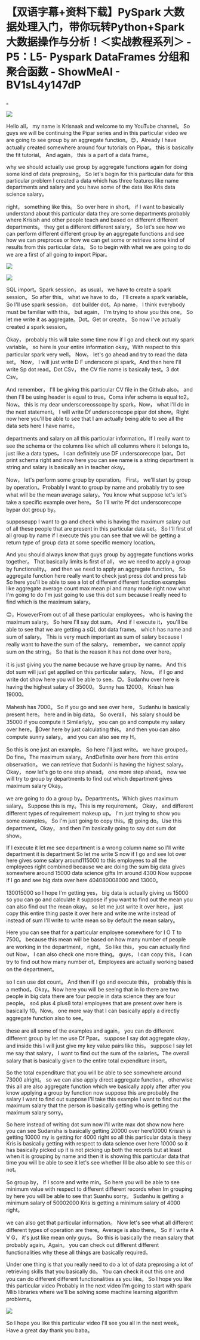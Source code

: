 # 【双语字幕+资料下载】PySpark 大数据处理入门，带你玩转Python+Spark大数据操作与分析！＜实战教程系列＞ - P5：L5- Pyspark DataFrames 分组和聚合函数 - ShowMeAI - BV1sL4y147dP

。

![](img/1babe07f0737b77a8ca240e4a3c70599_1.png)

Hello all， my name is Krisnaak and welcome to my YouTube channel。 So guys we will be continuing the Pipar series and in this particular video we are going to see group by an aggregate function。😊，Already I have actually created somewhere around four tutorials on Pipar。 this is basically the fit tutorial。 And again， this is a part of a data frame。

 why we should actually use group by aggregate functions again for doing some kind of data preprosing。 So let's begin for this particular data for this particular problem I created a data which has three features like name departments and salary and you have some of the data like Kris data science salary。

 right， something like this。 So over here in short。 if I want to basically understand about this particular data they are some departments probably where Krisish and other people teach and based on different different departments。 they get a different different salary， So let's see how we can perform different different group by an aggregate functions and see how we can preproces or how we can get some or retrieve some kind of results from this particular data。 So to begin with what we are going to do we are a first of all going to import Pipar。



![](img/1babe07f0737b77a8ca240e4a3c70599_3.png)

![](img/1babe07f0737b77a8ca240e4a3c70599_4.png)

SQL import。Spark session， as usual， we have to create a spark session。 So after this。 what we have to do， I'll create a spark variable。 So I'll use spark session， dot builder dot。Ap name， I think everybody must be familiar with this。 but again， I'm trying to show you this one。 So let me write it as aggregate。Dot。Get or create。 So now I've actually created a spark session。

Okay， probably this will take some time now if I go and check out my spark variable。 so here is your entire information okay。With respect to this particular spark very well。 Now。 let's go ahead and try to read the data set。 Now， I will just write D F underscore pi spark。And then here I'll write Sp dot read。Dot CSv， the CV file name is basically test。3 dot Csv。

 And remember， I'll be giving this particular CV file in the Github also。 and then I'll be using header is equal to true。Coma infer schema is equal to2。Now。 this is my dear underscoreosscope by spark。Now， what I'll do in the next statement。 I will write Df underscorecope pipar dot show。Right now here you'll be able to see that I am actually being able to see all the data sets here I have name。

 departments and salary on all this particular information。If I really want to see the schema or the columns like which all columns where it belongs to。 just like a data types， I can definitely use DF underscorecope Ipar。Dot print schema right and now here you can see name is a string department is string and salary is basically an in teacher okay。

Now， let's perform some group by operation。 First， we'll start by group by operation。Probably I want to group by name and probably try to see what will be the mean average salary。You know what suppose let's let's take a specific example over here。 So I'll write Pf dot underscorecope bypar dot group by。

 supposeupp I want to go and check who is having the maximum salary out of all these people that are present in this particular data set。 So I'll first of all group by name if I execute this you can see that we will be getting a return type of group data at some specific memory location。

And you should always know that guys group by aggregate functions works together。 That basically limits is first of all， we we need to apply a group by functionality。 and then we need to apply an aggregate function。 So aggregate function here really want to check just press dot and press tab So here you'll be able to see a lot of different different function examples like aggregate average count max mean pi and many mode right now what I'm going to do I'm just going to use this dot sum because I really need to find which is the maximum salary。

😊，HoweverFrom out of all these particular employees， who is having the maximum salary。 So here I'll say dot sum。 And if I execute it， you'll be able to see that we are getting a sQL dot data frame。 which has name and sum of salary。 This is very much important as sum of salary because I really want to have the sum of the salary。 remember， we cannot apply sum on the string。 So that is the reason it has not done over here。

 it is just giving you the name because we have group by name。 And this dot sum will just get applied on this particular salary。 Now。 if I go and write dot show here you will be able to see。😊。Sudanhu over here is having the highest salary of 35000。 Sunny has 12000。 Krissh has 19000。

 Mahesh has 7000。 So if you go and see over here， Sudanhu is basically present here。 here and in big data。 So overall， his salary should be 35000 if you compute it Similarlyly。 you can go and compute my salary over here。🤧Over here by just calculating this。 and then you can also compute sunny salary。 and you can also see my H。

 So this is one just an example。 So here I'll just write。 we have grouped。Do fine。The maximum salary。AndDefinite over here from this entire observation。 we can retrieve that Sudanhi is having the highest salary。 Okay， now let's go to one step ahead。 one more step ahead。 now we will try to group by departments to find out which department gives maximum salary Okay。

 we are going to do a group by。Departments。Which gives maximum salary。 Suppose this is my。This is my requirement。 Okay， and different different types of requirement makeup up。 I'm just trying to show you some examples。 So I'm just going to copy this。南 going do。Use this department。Okay， and then I'm basically going to say dot sum dot show。

 If I execute it let me see department is a wrong column name so I'll write department it is department So let me write S now if I go and see Iot over here gives some salary around115000 to this employees to all the employees right combined because we are doing the sum big data gives somewhere around 15000 data science gifts Im around 4300 Now suppose if I go and see big data over here 404080008000 and 13000。

130015000 so I hope I'm getting yes， big data is actually giving us 15000 so you can go and calculate it suppose if you want to find out the mean you can also find out the mean okay。 so let me just write it over here， just copy this entire thing paste it over here and write me write instead of instead of sum I'll write to write mean so by default the mean salary。

Here you can see that for a particular employee somewhere for I O T to 7500。 because this mean will be based on how many number of people are working in the department， right。 So like this， you can actually find out Now， I can also check one more thing。 guys， I can copy this。 I can try to find out how many number of。Employees are actually working based on the department。

 so I can use dot count。 And then if I go and execute this， probably this is a method。Okay。Now here you will be seeing that in Io there are two people in big data there are four people in data science they are four people。 so4 plus 4 plus8 total employees that are present over here is basically 10。Now。 one more way that I can basically apply a directly aggregate function also to see。

 these are all some of the examples and again， you can do different different group by let me use Df Ppar。 suppose I say dot aggregate okay， and inside this I will just give my key value pairs like this。 suppose I say let me say that salary， I want to find out the sum of the salaries。The overall salary that is basically given to the entire total expenditure insert。

 So the total expenditure that you will be able to see somewhere around 73000 alright。 so we can also apply direct aggregate function， otherwise this all are also aggregate function which we basically apply after after you know applying a group by function now suppose this are probably the salary I want to find out suppose I'll take this example I want to find out the maximum salary that the person is basically getting who is getting the maximum salary sorry。

So here instead of writing dot sum now I'll write max dot show now here you can see Sudansha is basically getting 20000 over here10000 Krisish is getting 10000 my is getting for 4000 right so all this particular data is theyy Kris is basically getting with respect to data science over here 10000 so it has basically picked up it is not picking up both the records but at least when it is grouping by name and then it is showing this particular data that time you will be able to see it let's see whether Ill be also able to see this or not。

So group by， if I score and write min。So here you will be able to see minimum value with respect to different different records when Im grouping by here you will be able to see that Suanhu sorry。 Sudanhu is getting a minimum salary of 50002000 Kris is getting a minimum salary of 4000 right。

 we can also get that particular information。 Now let's see what all different different types of operation are there。Average is also there。 So if I write A V G， it's just like mean only guys。 So this is basically the mean salary that probably again。Again。 you can check out different different functionalities why these all things are basically required。

 Under one thing is that you really need to do a lot of data preprosing a lot of retrieving skills that you basically do。 You can check it out this one and you can do different different functionalities as you like。 So I hope you like this particular video Probably in the next video I'm going to start with spark Mlib libraries where we'll be solving some machine learning algorithm problems。

![](img/1babe07f0737b77a8ca240e4a3c70599_6.png)

So I hope you like this particular video I'll see you all in the next week。 Have a great day thank you baba。